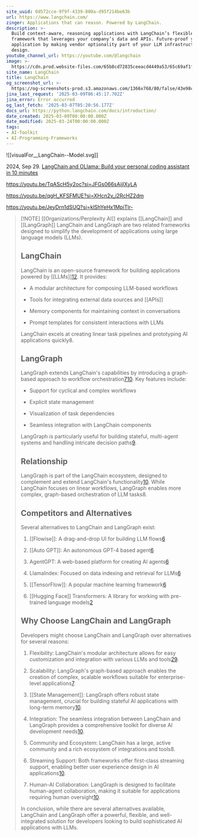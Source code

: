 ```yaml
---
site_uuid: 0d572cce-9f9f-4339-800a-d95f214be63b
url: https://www.langchain.com/
zinger: Applications that can reason. Powered by LangChain.
description: >-
  Build context-aware, reasoning applications with LangChain’s flexible
  framework that leverages your company’s data and APIs. Future-proof your
  application by making vendor optionality part of your LLM infrastructure
  design.
youtube_channel_url: https://youtube.com/@langchain
image: >-
  https://cdn.prod.website-files.com/65b8cd72835ceeacd4449a53/65c69af1f3035ff97de2cc38_HomePage-metaImage.jpg
site_name: LangChain
title: LangChain
og_screenshot_url: >-
  https://og-screenshots-prod.s3.amazonaws.com/1366x768/80/false/43e98c38a6c67f47395ec5af51c0b1f996afca78784e2679c009ea9c8be70153.jpeg
jina_last_request: '2025-03-09T06:45:17.702Z'
jina_error: Error occurred
og_last_fetch: '2025-03-07T05:20:56.177Z'
docs_url: https://python.langchain.com/docs/introduction/
date_created: 2025-03-09T00:00:00.000Z
date_modified: 2025-03-24T00:00:00.000Z
tags:
- AI-Toolkit
- AI-Programming-Frameworks
---
```




















































![[visualFor__LangChain--Model.svg]]


2024, Sep 29. [LangChain and OLlama: Build your personal coding assistant in 10 minutes](https://youtu.be/fOUng7fMQ1Y?si=zumizOmuEk1H6vyh)

https://youtu.be/TqAScH5y2oc?si=JFGs066sAijlXyLA

https://youtu.be/qgH_KFSFMUE?si=XHcn2v_i2RcHZ2dm

https://youtu.be/JeyDrn1dSUQ?si=klShYeHx1MpiTlr-

> [!NOTE] [[Organizations/Perplexity AI]] explains [[LangChain]] and [[LangGraph]]
> LangChain and LangGraph are two related frameworks designed to simplify the development of applications using large language models (LLMs).
> 
> ## LangChain
> 
> LangChain is an open-source framework for building applications powered by [[LLMs]][1](https://www.ibm.com/think/topics/langchain)[2](https://aws.amazon.com/what-is/langchain/). It provides:
> 
> - A modular architecture for composing LLM-based workflows
>     
> - Tools for integrating external data sources and [[APIs]]
>     
> - Memory components for maintaining context in conversations
>     
> - Prompt templates for consistent interactions with LLMs
>     
> 
> LangChain excels at creating linear task pipelines and prototyping AI applications quickly8.
> 
> ## LangGraph
> 
> LangGraph extends LangChain's capabilities by introducing a graph-based approach to workflow orchestration[7](https://www.curotec.com/insights/langchain-vs-langgraph-framework-comparison/)[10](https://www.langchain.com/langgraph). Key features include:
> 
> - Support for cyclical and complex workflows
>     
> - Explicit state management
>     
> - Visualization of task dependencies
>     
> - Seamless integration with LangChain components
>     
> 
> LangGraph is particularly useful for building stateful, multi-agent systems and handling intricate decision paths[9](https://www.linkedin.com/pulse/exploring-frontiers-ai-top-5-use-cases-langchain-dileep-kumar-pandiya-hos3e).
> 
> ## Relationship
> 
> LangGraph is part of the LangChain ecosystem, designed to complement and extend LangChain's functionality[10](https://www.langchain.com/langgraph). While LangChain focuses on linear workflows, LangGraph enables more complex, graph-based orchestration of LLM tasks8.
> 
> ## Competitors and Alternatives
> 
> Several alternatives to LangChain and LangGraph exist:
> 
> 1. [[Flowise]]: A drag-and-drop UI for building LLM flows[6](https://blog.apify.com/langchain-alternatives/)
>     
> 2. [[Auto GPT]]: An autonomous GPT-4 based agent[6](https://blog.apify.com/langchain-alternatives/)
>     
> 3. AgentGPT: A web-based platform for creating AI agents[6](https://blog.apify.com/langchain-alternatives/)
>     
> 4. LlamaIndex: Focused on data indexing and retrieval for LLMs[6](https://blog.apify.com/langchain-alternatives/)
>     
> 5. [[TensorFlow]]: A popular machine learning framework[6](https://blog.apify.com/langchain-alternatives/)
>     
> 6. [[Hugging Face]] Transformers: A library for working with pre-trained language models[2](https://aws.amazon.com/what-is/langchain/)
>     
> 
> ## Why Choose LangChain and LangGraph
> 
> Developers might choose LangChain and LangGraph over alternatives for several reasons:
> 
> 1. Flexibility: LangChain's modular architecture allows for easy customization and integration with various LLMs and tools[2](https://aws.amazon.com/what-is/langchain/)[9](https://www.linkedin.com/pulse/exploring-frontiers-ai-top-5-use-cases-langchain-dileep-kumar-pandiya-hos3e).
>     
> 2. Scalability: LangGraph's graph-based approach enables the creation of complex, scalable workflows suitable for enterprise-level applications[7](https://www.curotec.com/insights/langchain-vs-langgraph-framework-comparison/).
>     
> 3. [[State Management]]: LangGraph offers robust state management, crucial for building stateful AI applications with long-term memory[10](https://www.langchain.com/langgraph).
>     
> 4. Integration: The seamless integration between LangChain and LangGraph provides a comprehensive toolkit for diverse AI development needs[10](https://www.langchain.com/langgraph).
>     
> 5. Community and Ecosystem: LangChain has a large, active community and a rich ecosystem of integrations and tools8.
>     
> 6. Streaming Support: Both frameworks offer first-class streaming support, enabling better user experience design in AI applications[10](https://www.langchain.com/langgraph).
>     
> 7. Human-AI Collaboration: LangGraph is designed to facilitate human-agent collaboration, making it suitable for applications requiring human oversight[10](https://www.langchain.com/langgraph).
>     
> 
> In conclusion, while there are several alternatives available, LangChain and LangGraph offer a powerful, flexible, and well-integrated solution for developers looking to build sophisticated AI applications with LLMs.
